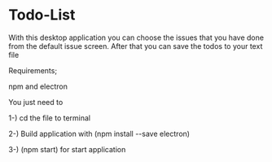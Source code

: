 # Todo-List

With this desktop application you can choose the issues that you have done from the default issue screen.
After that you can save the todos to your text file

Requirements;

npm and electron

You just need to 

1-) cd the file to terminal

2-) Build application with (npm install --save electron)

3-) (npm start) for start application
